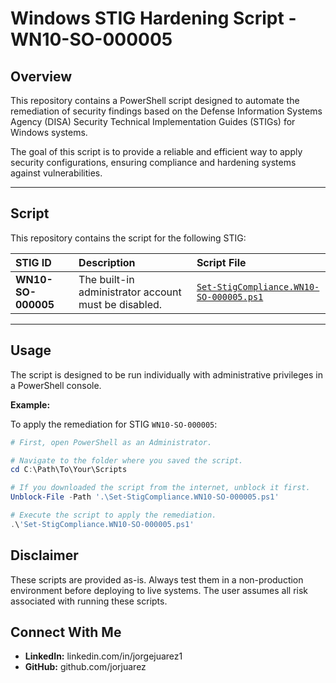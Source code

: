 # Windows STIG Hardening Script - WN10-SO-000005

## Overview
This repository contains a PowerShell script designed to automate the remediation of security findings based on the Defense Information Systems Agency (DISA) Security Technical Implementation Guides (STIGs) for Windows systems.

The goal of this script is to provide a reliable and efficient way to apply security configurations, ensuring compliance and hardening systems against vulnerabilities.

---

## Script
This repository contains the script for the following STIG:

| STIG ID | Description | Script File |
| :--- | :--- | :--- |
| **WN10-SO-000005** | The built-in administrator account must be disabled. | [`Set-StigCompliance.WN10-SO-000005.ps1`](https://github.com/jorjuarez/DISA-STIG-Hardening-with-PowerShell-WN10-SO-000005/blob/main/STIG-ID-WN10-SO-000005.ps1) |

---

## Usage
The script is designed to be run individually with administrative privileges in a PowerShell console.

**Example:**

To apply the remediation for STIG `WN10-SO-000005`:

```powershell
# First, open PowerShell as an Administrator.

# Navigate to the folder where you saved the script.
cd C:\Path\To\Your\Scripts

# If you downloaded the script from the internet, unblock it first.
Unblock-File -Path '.\Set-StigCompliance.WN10-SO-000005.ps1'

# Execute the script to apply the remediation.
.\'Set-StigCompliance.WN10-SO-000005.ps1'
```
## Disclaimer
These scripts are provided as-is. Always test them in a non-production environment before deploying to live systems. The user assumes all risk associated with running these scripts.

## Connect With Me
* **LinkedIn:** linkedin.com/in/jorgejuarez1
* **GitHub:** github.com/jorjuarez
